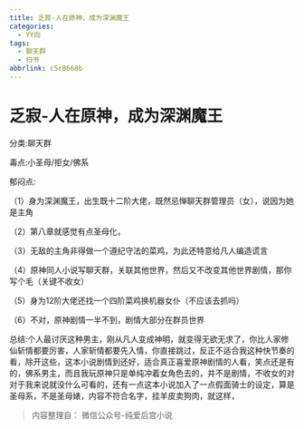 ```yaml
---
title: 乏寂-人在原神，成为深渊魔王
categories:
  - YY向
tags:
  - 聊天群
  - 扫书
abbrlink: c5c8668b
---
```

# 乏寂-人在原神，成为深渊魔王
分类:聊天群

毒点:小圣母/拒女/佛系

郁闷点:

（1）身为深渊魔王，出生既十二阶大佬，既然忌惮聊天群管理员（女），说因为她是主角

（2）第八章就感觉有点圣母化，

（3）无敌的主角非得做一个遵纪守法的菜鸡，为此还特意给凡人编造谎言

（4）原神同人小说写聊天群，关联其他世界，然后又不改变其他世界剧情，那你写个毛（关键不收女）

（5）身为12阶大佬还找一个四阶菜鸡换机器女仆（不应该去抓吗）

（6）不对，原神剧情一半不到，剧情大部分在群员世界

总结:个人最讨厌这种男主，刚从凡人变成神明，就变得无欲无求了，你比人家修仙斩情都要厉害，人家斩情都要先入情，你直接跳过，反正不适合我这种快节奏的看，除开这些，这本小说剧情到还好，适合真正喜爱原神剧情的人看，笑点还是有的，佛系男主，而且我玩原神只是单纯冲着女角色去的，并不是剧情，不收女的对对于我来说就没什么可看的，还有一点这本小说加入了一点假面骑士的设定，算是圣母系，不是圣母婊，内容不符合名字，挂羊皮卖狗肉，就这样，


> 内容整理自： 微信公众号-纯爱后宫小说
